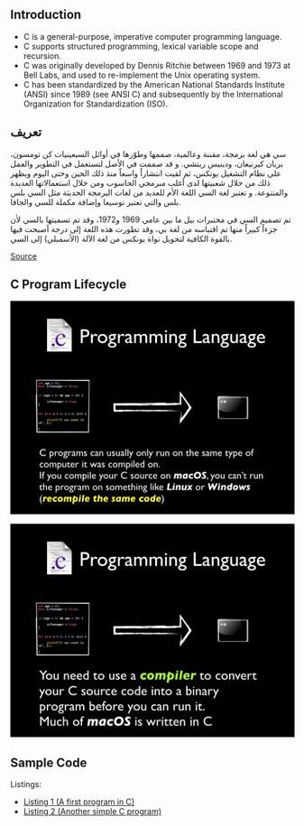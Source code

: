 ## Introduction

- C is a general-purpose, imperative computer programming language.
- C supports structured programming, lexical variable scope and recursion.
- C was originally developed by Dennis Ritchie between 1969 and 1973 at Bell Labs, and used to re-implement the Unix operating system.
- C has been standardized by the American National Standards Institute (ANSI) since 1989 (see ANSI C) and subsequently by the International Organization for Standardization (ISO).

## تعريف

سي هي لغة برمجة، مقننة وعالمية، صممها وطوّرها في أوائل السبعينيات كن تومسون، بريان كيرنيغان، ودينيس ريتشي. و قد صممت في الأصل لتستعمل في التطوير والعمل على نظام التشغيل يونكس، ثم لقيت انتشاراً واسعاً منذ ذلك الحين وحتى اليوم ويظهر ذلك من خلال شعبيتها لدى أغلب مبرمجي الحاسوب ومن خلال استعمالاتها العديدة والمتنوعة. و تعتبر لغة السي اللغة الأم للعديد من لغات البرمجة الحديثة مثل السي بلس بلس والتي تعتبر توسيعا وإضافة مكملة للسي والجافا.

تم تصميم السي في مختبرات بيل ما بين عامي 1969 و1972، وقد تم تسميتها بالسي لأن جزءاً كبيراً منها تم اقتباسه من لغة بي، وقد تطورت هذه اللغة إلى درجة أصبحت فيها بالقوة الكافية لتحويل نواة يونكس من لغة الاَلة (الأسمبلي) إلى السي.


[Source](https://ar.wikipedia.org/wiki/سي_(لغة_برمجة))

## C Program Lifecycle

![Screenshot](https://github.com/youldash/48021503/raw/master/Misc/C.Lang.001.png)

![Screenshot](https://github.com/youldash/48021503/raw/master/Misc/C.Lang.002.png)

## Sample Code

Listings:

- [Listing 1 (A first program in C)](https://github.com/youldash/48021503/blob/master/Chapter%202/Listing%201/Program.c)
- [Listing 2 (Another simple C program)](https://github.com/youldash/48021503/blob/master/Chapter%202/Listing%202/Program.c)

